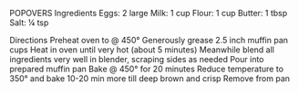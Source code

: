 POPOVERS
Ingredients
Eggs: 2 large
Milk: 1 cup
Flour:  1 cup
Butter: 1 tbsp
Salt: ¼ tsp

Directions
Preheat oven to @ 450°
Generously grease 2.5 inch muffin pan cups
Heat in oven until very hot (about 5 minutes)
Meanwhile blend all ingredients very well in blender, scraping sides as needed
Pour into prepared muffin pan
Bake @ 450° for 20 minutes
Reduce temperature to 350° and bake 10-20 min more till deep brown and crisp
Remove from pan

